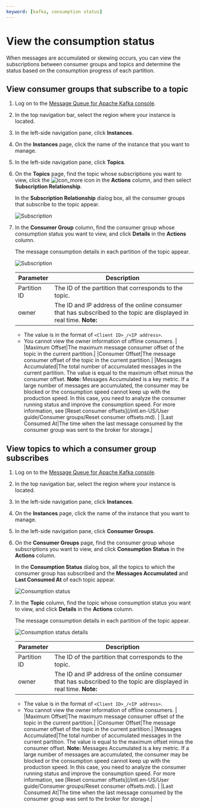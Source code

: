 ```yaml
---
keyword: [kafka, consumption status]
---
```


# View the consumption status

When messages are accumulated or skewing occurs, you can view the subscriptions between consumer groups and topics and determine the status based on the consumption progress of each partition.

## View consumer groups that subscribe to a topic

1.  Log on to the [Message Queue for Apache Kafka console](https://kafka.console.aliyun.com/?spm=a2c4g.11186623.2.22.6bf72638IfKzDm).

2.  In the top navigation bar, select the region where your instance is located.

3.  In the left-side navigation pane, click **Instances**.

4.  On the **Instances** page, click the name of the instance that you want to manage.

5.  In the left-side navigation pane, click **Topics**.

6.  On the **Topics** page, find the topic whose subscriptions you want to view, click the ![icon_more](https://static-aliyun-doc.oss-accelerate.aliyuncs.com/assets/img/en-US/6022597161/p185678.png) icon in the **Actions** column, and then select **Subscription Relationship**.

    In the **Subscription Relationship** dialog box, all the consumer groups that subscribe to the topic appear.

    ![Subscription](https://static-aliyun-doc.oss-accelerate.aliyuncs.com/assets/img/en-US/8050549951/p94116.png)

7.  In the **Consumer Group** column, find the consumer group whose consumption status you want to view, and click **Details** in the **Actions** column.

    The message consumption details in each partition of the topic appear.

    ![Subscription](https://static-aliyun-doc.oss-accelerate.aliyuncs.com/assets/img/en-US/8050549951/p94121.png)

    |Parameter|Description|
    |---------|-----------|
    |Partition ID|The ID of the partition that corresponds to the topic.|
    |owner|The ID and IP address of the online consumer that has subscribed to the topic are displayed in real time. **Note:**

    -   The value is in the format of `<Client ID>_/<IP address>`.
    -   You cannot view the owner information of offline consumers. |
    |Maximum Offset|The maximum message consumer offset of the topic in the current partition.|
    |Consumer Offset|The message consumer offset of the topic in the current partition.|
    |Messages Accumulated|The total number of accumulated messages in the current partition. The value is equal to the maximum offset minus the consumer offset. **Note:** Messages Accumulated is a key metric. If a large number of messages are accumulated, the consumer may be blocked or the consumption speed cannot keep up with the production speed. In this case, you need to analyze the consumer running status and improve the consumption speed. For more information, see [Reset consumer offsets](/intl.en-US/User guide/Consumer groups/Reset consumer offsets.md). |
    |Last Consumed At|The time when the last message consumed by the consumer group was sent to the broker for storage.|


## View topics to which a consumer group subscribes

1.  Log on to the [Message Queue for Apache Kafka console](https://kafka.console.aliyun.com/?spm=a2c4g.11186623.2.22.6bf72638IfKzDm).

2.  In the top navigation bar, select the region where your instance is located.

3.  In the left-side navigation pane, click **Instances**.

4.  On the **Instances** page, click the name of the instance that you want to manage.

5.  In the left-side navigation pane, click **Consumer Groups**.

6.  On the **Consumer Groups** page, find the consumer group whose subscriptions you want to view, and click **Consumption Status** in the **Actions** column.

    In the **Consumption Status** dialog box, all the topics to which the consumer group has subscribed and the **Messages Accumulated** and **Last Consumed At** of each topic appear.

    ![Consumption status](https://static-aliyun-doc.oss-accelerate.aliyuncs.com/assets/img/en-US/9845180261/p267615.png)

7.  In the **Topic** column, find the topic whose consumption status you want to view, and click **Details** in the **Actions** column.

    The message consumption details in each partition of the topic appear.

    ![Consumption status details](https://static-aliyun-doc.oss-accelerate.aliyuncs.com/assets/img/en-US/9845180261/p267654.png)

    |Parameter|Description|
    |---------|-----------|
    |Partition ID|The ID of the partition that corresponds to the topic.|
    |owner|The ID and IP address of the online consumer that has subscribed to the topic are displayed in real time. **Note:**

    -   The value is in the format of `<Client ID>_/<IP address>`.
    -   You cannot view the owner information of offline consumers. |
    |Maximum Offset|The maximum message consumer offset of the topic in the current partition.|
    |Consumer Offset|The message consumer offset of the topic in the current partition.|
    |Messages Accumulated|The total number of accumulated messages in the current partition. The value is equal to the maximum offset minus the consumer offset. **Note:** Messages Accumulated is a key metric. If a large number of messages are accumulated, the consumer may be blocked or the consumption speed cannot keep up with the production speed. In this case, you need to analyze the consumer running status and improve the consumption speed. For more information, see [Reset consumer offsets](/intl.en-US/User guide/Consumer groups/Reset consumer offsets.md). |
    |Last Consumed At|The time when the last message consumed by the consumer group was sent to the broker for storage.|


